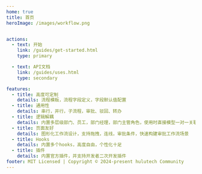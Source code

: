 ```yaml
---
home: true
title: 首页
heroImage: /images/workflow.png


actions:
  - text: 开始
    link: /guides/get-started.html
    type: primary

  - text: API文档
    link: /guides/uses.html
    type: secondary

features:
  - title: 高度可定制
    details: 流程模板，流程字段定义，字段默认值配置
  - title: 通用性
    details: 串行，并行，子流程，审批、驳回、转办
  - title: 逻辑解耦
    details: 内置多层级部门、员工，部门经理，部门主管角色，使用时直接模型一对一关联即可快速集成到应用
  - title: 页面友好
    details: 图形化工作流设计，支持拖拽，连线，审批条件，快速构建审批工作流场景
  - title: Hooks
    details: 内置多个hooks，高度自由，个性化十足
  - title: 插件
    details: 内置官方插件，并支持开发者二次开发插件
footer: MIT Licensed | Copyright © 2024-present hulutech Community
---
```


